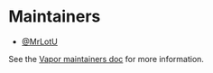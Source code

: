 # Maintainers

- [@MrLotU](https://github.com/MrLotU)

See the [Vapor maintainers doc](https://github.com/vapor/vapor/blob/master/Docs/maintainers.md) for more information. 
